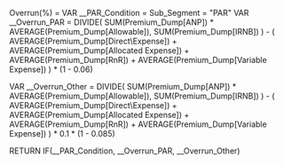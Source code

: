 Overrun(%) =
VAR __PAR_Condition = Sub_Segment = "PAR"
VAR __Overrun_PAR = 
    DIVIDE(
        SUM(Premium_Dump[ANP]) * AVERAGE(Premium_Dump[Allowable]),
        SUM(Premium_Dump[IRNB])
    ) - (
        AVERAGE(Premium_Dump[Direct\Expense]) + 
        AVERAGE(Premium_Dump[Allocated Expense]) + 
        AVERAGE(Premium_Dump[RnR]) + 
        AVERAGE(Premium_Dump[Variable Expense])
    ) * (1 - 0.06)

VAR __Overrun_Other = 
    DIVIDE(
        SUM(Premium_Dump[ANP]) * AVERAGE(Premium_Dump[Allowable]),
        SUM(Premium_Dump[IRNB])
    ) - (
        AVERAGE(Premium_Dump[Direct\Expense]) + 
        AVERAGE(Premium_Dump[Allocated Expense]) + 
        AVERAGE(Premium_Dump[RnR]) + 
        AVERAGE(Premium_Dump[Variable Expense])
    ) * 0.1 * (1 - 0.085)

RETURN
    IF(__PAR_Condition, __Overrun_PAR, __Overrun_Other)
